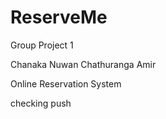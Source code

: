 # ReserveMe
Group Project 1

Chanaka
Nuwan
Chathuranga
Amir

Online Reservation System

checking push